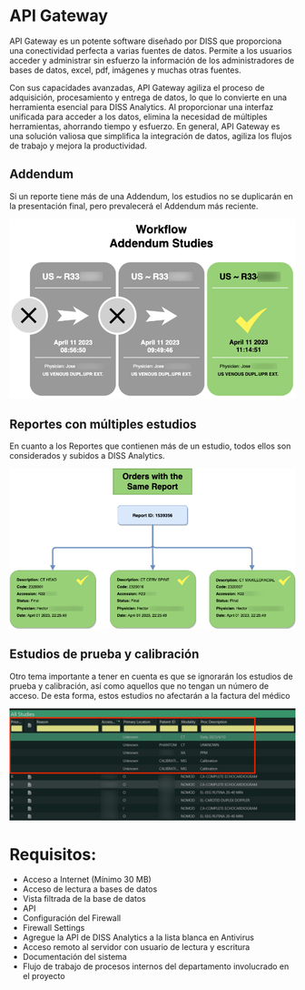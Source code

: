 # API Gateway

API Gateway es un potente software diseñado por DISS que proporciona una conectividad perfecta a varias fuentes de datos. Permite a los usuarios acceder y administrar sin esfuerzo la información de los administradores de bases de datos, excel, pdf, imágenes y muchas otras fuentes.

Con sus capacidades avanzadas, API Gateway agiliza el proceso de adquisición, procesamiento y entrega de datos, lo que lo convierte en una herramienta esencial para DISS Analytics. Al proporcionar una interfaz unificada para acceder a los datos, elimina la necesidad de múltiples herramientas, ahorrando tiempo y esfuerzo. En general, API Gateway es una solución valiosa que simplifica la integración de datos, agiliza los flujos de trabajo y mejora la productividad.

## Addendum

Si un reporte tiene más de una Addendum, los estudios no se duplicarán en la presentación final, pero prevalecerá el Addendum más reciente.

<img src="_media/Addendum.png" alt="Addendum" class="img-responsive">

## Reportes con múltiples estudios 

En cuanto a los Reportes que contienen más de un estudio, todos ellos son considerados y subidos a DISS Analytics.

<img src="_media/WithMoreThan.png" alt="Addendum" class="img-responsive">

## Estudios de prueba y calibración

Otro tema importante a tener en cuenta es que se ignorarán los estudios de prueba y calibración, así como aquellos que no tengan un número de acceso. De esta forma, estos estudios no afectarán a la factura del médico

<img src="_media/Test.png" alt="Addendum" class="img-responsive">

##
# Requisitos:

* Acceso a Internet (Mínimo 30 MB)
* Acceso de lectura a bases de datos
* Vista filtrada de la base de datos
* API
* Configuración del Firewall
* Firewall Settings
* Agregue la API de DISS Analytics a la lista blanca en Antivirus
* Acceso remoto al servidor con usuario de lectura y escritura
* Documentación del sistema
* Flujo de trabajo de procesos internos del departamento involucrado en el proyecto